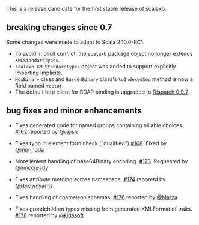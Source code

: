 This is a release candidate for the first stable release of scalaxb.

## breaking changes since 0.7

Some changes were made to adapt to Scala 2.10.0-RC1.

- To avoid implicit conflict, the `scalaxb` package object no longer extends `XMLStandardTypes`.
- `scalaxb.XMLStandardTypes` object was added to support explicitly importing implicits.
- `HexBinary` class and `Base64Binary` class's `toIndexedSeq` method is now a field named `vector`.
- The default http client for SOAP binding is upgraded to [Dispatch 0.9.2](http://dispatch.databinder.net/).

## bug fixes and minor enhancements

- Fixes generated code for named groups containing nillable choices. [#162][162] reported by [@rajish][@rajish]
- Fixes typo in element form check ("qualified") [#168][168]. Fixed by [@mprihoda][@mprihoda]
- More lenient handling of base64Binary encoding. [#173][173]. Requested by [@nmccready][@nmccready]
- Fixes attribute merging across namespace. [#174][174] reporetd by [@sbrownyarris][@sbrownyarris]
- Fixes handling of chameleon schemas. [#176][176] reported by [@Marza][@Marza]
- Fixes grandchildren types missing from generated XMLFormat of traits. [#178][178] reported by [@kidasoft][@kidasoft]

  [162]: https://github.com/eed3si9n/scalaxb/pull/168
  [168]: https://github.com/eed3si9n/scalaxb/pull/168
  [173]: https://github.com/eed3si9n/scalaxb/issues/173
  [174]: https://github.com/eed3si9n/scalaxb/issues/174
  [176]: https://github.com/eed3si9n/scalaxb/issues/176
  [178]: https://github.com/eed3si9n/scalaxb/issues/178
  [@rajish]: https://github.com/rajish
  [@mprihoda]: https://github.com/mprihoda
  [@nmccready]: https://github.com/nmccready
  [@sbrownyarris]: https://github.com/sbrownyarris
  [@Marza]: https://github.com/Marza
  [@kidasoft]: https://github.com/kidasoft
